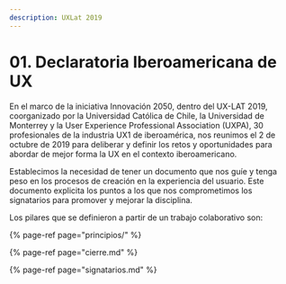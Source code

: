 ```yaml
---
description: UXLat 2019
---
```


# 01. Declaratoria Iberoamericana de UX

En el marco de la iniciativa Innovación 2050, dentro del UX-LAT 2019, coorganizado por la Universidad Católica de Chile, la Universidad de Monterrey y la User Experience Professional Association \(UXPA\), 30 profesionales de la industria UX1 de iberoamérica, nos reunimos el 2 de octubre de 2019 para deliberar y definir los retos y oportunidades para abordar de mejor forma la UX en el contexto iberoamericano.

Establecimos la necesidad de tener un documento que nos guíe y tenga peso en los procesos de creación en la experiencia del usuario. Este documento explicita los puntos a los que nos comprometimos los signatarios para promover y mejorar la disciplina.

Los pilares que se definieron a partir de un trabajo colaborativo son:

{% page-ref page="principios/" %}

{% page-ref page="cierre.md" %}

{% page-ref page="signatarios.md" %}

